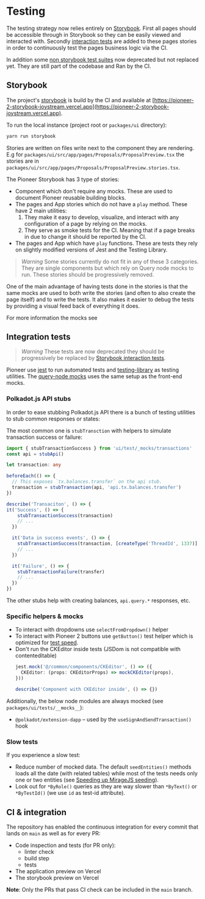 # Testing

The testing strategy now relies entirely on [Storybook](https://pioneer-2-storybook-joystream.vercel.app). First all pages should be accessible through in Storybook so they can be easily viewed and interacted with. Secondly [interaction tests](https://storybook.js.org/docs/writing-tests/interaction-testing) are added to these pages stories in order to continuously test the pages business logic via the CI.

In addition some [non storybook test suites](#integration-tests) now deprecated but not replaced yet. They are still part of the codebase and Ran by the CI.

## Storybook

The project's [storybook](https://storybook.js.org/) is build by the CI and available at [https://pioneer-2-storybook-joystream.vercel.app](https://pioneer-2-storybook-joystream.vercel.app).

To run the local instance (project root or `packages/ui` directory):

```bash
yarn run storybook
```

Stories are written on files write next to the component they are rendering. E.g for `packages/ui/src/app/pages/Proposals/ProposalPreview.tsx` the stories are in `packages/ui/src/app/pages/Proposals/ProposalPreview.stories.tsx`.

The Pioneer Storybook has 3 type of stories:
- Component which don't require any mocks. These are used to document Pioneer reusable building blocks.
- The pages and App stories which do not have a `play` method. These have 2 main utilities:
   1. They make it easy to develop, visualize, and interact with any configuration of a page by relying on the mocks.
   2. They serve as smoke tests for the CI. Meaning that if a page breaks in due to change it should be reported by the CI.
- The pages and App which have `play` functions. These are tests they rely on slightly modified versions of Jest and the Testing Library.

> *Warning*
> Some stories currently do not fit in any of these 3 categories. They are single components but which rely on Query node mocks to run. These stories should be progressively removed.

One of the main advantage of having tests done in the stories is that the same mocks are used to both write the stories (and often to also create the page itself) and to write the tests. It also makes it easier to debug the tests by providing a visual feed back of everything it does.

For more information the mocks see

## Integration tests

> *Warning*
> These tests are now deprecated they should be progressively be replaced by [Storybook interaction tests](#storybook).

Pioneer use [jest](https://jestjs.io/) to run automated tests and [testing-library](https://testing-library.com/) as testing utilities. The [query-node mocks](mocks.md#query-node-mocks) uses the same setup as the front-end mocks.

### Polkadot.js API stubs

In order to ease stubbing Polkadot.js API there is a bunch of testing utilities to stub common responses or states:

The most common one is `stubTransction` with helpers to simulate transaction success or failure:

```ts
import { stubTransactionSuccess } from 'ui/test/_mocks/transactions'
const api = stubApi()

let transaction: any

beforeEach(() => {
  // This exposes `tx.balances.transfer` on the api stub.
  transaction = stubTransaction(api, 'api.tx.balances.transfer')
})

describe('Transaciton', () => {
it('Success', () => {
    stubTransactionSuccess(transaction)
    // ...
  })

  it('Data in success events', () => {
    stubTransactionSuccess(transaction, [createType('ThreadId', 1337)], 'forum', 'ThreadCreated')
    // ...
  })

  it('Failure', () => {
    stubTransactionFailure(transfer)
    // ...
  })
})
```

The other stubs help with creating balances, `api.query.*` responses, etc.

### Specific helpers & mocks

- To interact with dropdowns use `selectFromDropdown()` helper
- To interact with Pioneer 2 buttons use `getButton()` test helper which is optimized for [test speed](#slow-tests).
- Don't run the CKEditor inside tests (JSDom is not compatible with contenteditable)
  ```ts
  jest.mock('@/common/components/CKEditor', () => ({
    CKEditor: (props: CKEditorProps) => mockCKEditor(props),
  }))

  describe('Component with CKEditor inside', () => {})
  ```

Additionally, the below node modules are always mocked (see `packages/ui/tests/__mocks__`):

* `@polkadot/extension-dapp` – used by the `useSignAndSendTransaction()` hook

### Slow tests

If you experience a slow test:

- Reduce number of mocked data. The default `seedEntities()` methods loads all the date (with related tables) while most of the tests needs only one or two entities (see [Speeding up MirageJS seeding](mocks.md#speeding-up-miragejs-seeding)).
- Look out for `*ByRole()` queries as they are way slower than `*ByText()` or `*ByTestId()` (we use `id` as test-id attribute).

## CI & integration

The repository has enabled the continuous integration for every commit that lands on `main` as well as for every PR:

- Code inspection and tests (for PR only):
  - linter check
  - build step
  - tests
- The application preview on Vercel
- The storybook preview on Vercel

**Note**: Only the PRs that pass CI check can be included in the `main` branch.
